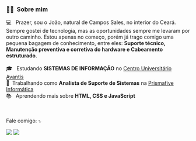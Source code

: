 <h3> 🙋‍♂️ &nbsp;Sobre mim </h3>

💻 &nbsp; Prazer, sou o João, natural de Campos Sales, no interior do Ceará. Sempre gostei de tecnologia, mas as oportunidades sempre me levaram por outro caminho. Estou apenas no começo, porém já trago comigo uma pequena bagagem de conhecimento, entre eles: **Suporte técnico, Manutenção preventiva e corretiva do hardware e Cabeamento estruturado**.
<br/>
<br/>
🎓 &nbsp; Estudando **SISTEMAS DE INFORMAÇÃO** no <a href="https://uniavan.edu.br/">Centro Universitário Avantis</a>
<br/>
💼 &nbsp;Trabalhando como **Analista de Suporte de Sistemas** na <a href="https://prismafive.com.br/">Prismafive Informática</a>
<br/>
📚 &nbsp; Aprendendo mais sobre **HTML, CSS e JavaScript**

<br/>

<p align="left">
  Fale comigo: ⤵️
</p>

<p align="left">
  <a href="https://www.linkedin.com/in/joao-airton/">
  <img src="https://img.shields.io/badge/-Linkedin-0e76a8?style=flat-square&logo=Linkedin&logoColor=white&link=" /></a>

  <a href="https://api.whatsapp.com/send?phone=5547997289921">
  <img src="https://img.shields.io/badge/-WhatsApp-25d366?style=flat-square&labelColor=25d366&logo=whatsapp&logoColor=white&link=" /></a>
</p>  
